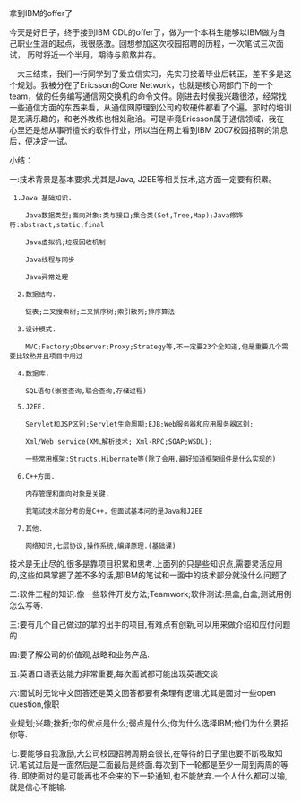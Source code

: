  拿到IBM的offer了

   今天是好日子，终于接到IBM CDL的offer了，做为一个本科生能够以IBM做为自己职业生涯的起点，我很感激。回想参加这次校园招聘的历程，一次笔试三次面试， 历时将近一个半月，期待与煎熬并存。



　大三结束，我们一行同学到了爱立信实习，先实习接着毕业后转正，差不多是这个规划。我被分在了Ericsson的Core Network，也就是核心网部门下的一个team，做的任务编写通信网交换机的命令文件。刚进去时候我兴趣很浓，经常找一些通信方面的东西来看，从通信网原理到公司的软硬件都看了个遍。那时的培训是充满乐趣的，和老外教练也相处融洽。可是毕竟Ericsson属于通信领域，我在心里还是想从事所擅长的软件行业，所以当在网上看到IBM 2007校园招聘的消息后，便决定一试。



小结：   



一:技术背景是基本要求.尤其是Java, J2EE等相关技术,这方面一定要有积累。

     1.Java 基础知识.

        Java数据类型;面向对象:类与接口;集合类(Set,Tree,Map);Java修饰符:abstract,static,final

        Java虚拟机;垃圾回收机制

        Java线程与同步

        Java异常处理

      2.数据结构.

        链表;二叉搜索树;二叉排序树;索引散列;排序算法

      3.设计模式.

        MVC;Factory;Observer;Proxy;Strategy等,不一定要23个全知道,但是重要几个需要比较熟并且项目中用过

      4.数据库.

        SQL语句(嵌套查询,联合查询,存储过程)

      5.J2EE.

        Servlet和JSP区别;Servlet生命周期;EJB;Web服务器和应用服务器区别;

        Xml/Web service(XML解析技术; Xml-RPC;SOAP;WSDL);

        一些常用框架:Structs,Hibernate等(除了会用,最好知道框架组件是什么实现的)

      6.C++方面.

        内存管理和面向对象是关键. 

        我笔试技术部分考的是C++，但面试基本问的是Java和J2EE

      7.其他.

        网络知识,七层协议,操作系统,编译原理.(基础课) 



技术是无止尽的,很多是靠项目积累和思考.上面列的只是些知识点,需要灵活应用的,这些如果掌握了差不多的话,那IBM的笔试和一面中的技术部分就没什么问题了.



二:软件工程的知识.像一些软件开发方法;Teamwork;软件测试:黑盒,白盒,测试用例怎么写等.



三:要有几个自己做过的拿的出手的项目,有难点有创新,可以用来做介绍和应付问题的 .



四:要了解公司的价值观,战略和业务产品.



五:英语口语表达能力非常重要,每次面试都可能出现英语交谈.



六:面试时无论中文回答还是英文回答都要有条理有逻辑.尤其是面对一些open question,像职

业规划;兴趣;挫折;你的优点是什么;弱点是什么;你为什么选择IBM;他们为什么要招你等.



七:要能够自我激励,大公司校园招聘周期会很长,在等待的日子里也要不断吸取知识.笔试过后是一面然后是二面最后是终面.每次到下一轮都是至少一周到两周的等待.  即使面对的是可能再也不会来的下一轮通知,也不能放弃.一个人什么都可以输,就是信心不能输.
